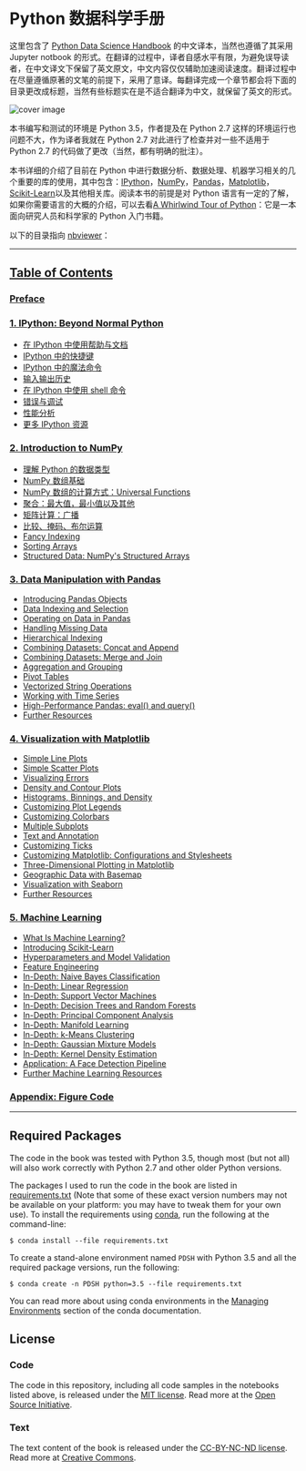 # Python 数据科学手册

这里包含了 [Python Data Science Handbook](http://shop.oreilly.com/product/0636920034919.do) 的中文译本，当然也遵循了其采用 Jupyter notbook 的形式。在翻译的过程中，译者自感水平有限，为避免误导读者，在中文译文下保留了英文原文，中文内容仅仅辅助加速阅读速度。翻译过程中在尽量遵循原著的文笔的前提下，采用了意译。每翻译完成一个章节都会将下面的目录更改成标题，当然有些标题实在是不适合翻译为中文，就保留了英文的形式。

![cover image](notebooks/figures/PDSH-cover.png)

本书编写和测试的环境是 Python 3.5，作者提及在 Python 2.7 这样的环境运行也问题不大，作为译者我就在 Python 2.7 对此进行了检查并对一些不适用于 Python 2.7 的代码做了更改（当然，都有明确的批注）。

本书详细的介绍了目前在 Python 中进行数据分析、数据处理、机器学习相关的几个重要的库的使用，其中包含：[IPython](http://ipython.org)，[NumPy](http://numpy.org)，[Pandas](http://pandas.pydata.org)，[Matplotlib](http://matplotlib.org)， [Scikit-Learn](http://scikit-learn.org)以及其他相关库。阅读本书的前提是对 Python 语言有一定的了解，如果你需要语言的大概的介绍，可以去看[A Whirlwind Tour of Python](https://github.com/jakevdp/WhirlwindTourOfPython)：它是一本面向研究人员和科学家的 Python 入门书籍。

以下的目录指向 [nbviewer](http://nbviewer.jupyter.org)：

---
## [Table of Contents](http://nbviewer.jupyter.org/github/aisensiy/PythonDataScienceHandbook-CN/blob/master/notebooks/Index.ipynb)

### [Preface](http://nbviewer.jupyter.org/github/aisensiy/PythonDataScienceHandbook-CN/blob/master/notebooks/00.00-Preface.ipynb)

### [1. IPython: Beyond Normal Python](http://nbviewer.jupyter.org/github/aisensiy/PythonDataScienceHandbook-CN/blob/master/notebooks/01.00-IPython-Beyond-Normal-Python.ipynb)
- [在 IPython 中使用帮助与文档](http://nbviewer.jupyter.org/github/aisensiy/PythonDataScienceHandbook-CN/blob/master/notebooks/01.01-Help-And-Documentation.ipynb)
- [IPython 中的快捷键](http://nbviewer.jupyter.org/github/aisensiy/PythonDataScienceHandbook-CN/blob/master/notebooks/01.02-Shell-Keyboard-Shortcuts.ipynb)
- [IPython 中的魔法命令](http://nbviewer.jupyter.org/github/aisensiy/PythonDataScienceHandbook-CN/blob/master/notebooks/01.03-Magic-Commands.ipynb)
- [输入输出历史](http://nbviewer.jupyter.org/github/aisensiy/PythonDataScienceHandbook-CN/blob/master/notebooks/01.04-Input-Output-History.ipynb)
- [在 IPython 中使用 shell 命令](http://nbviewer.jupyter.org/github/aisensiy/PythonDataScienceHandbook-CN/blob/master/notebooks/01.05-IPython-And-Shell-Commands.ipynb)
- [错误与调试](http://nbviewer.jupyter.org/github/aisensiy/PythonDataScienceHandbook-CN/blob/master/notebooks/01.06-Errors-and-Debugging.ipynb)
- [性能分析](http://nbviewer.jupyter.org/github/aisensiy/PythonDataScienceHandbook-CN/blob/master/notebooks/01.07-Timing-and-Profiling.ipynb)
- [更多 IPython 资源](http://nbviewer.jupyter.org/github/aisensiy/PythonDataScienceHandbook-CN/blob/master/notebooks/01.08-More-IPython-Resources.ipynb)

### [2. Introduction to NumPy](http://nbviewer.jupyter.org/github/aisensiy/PythonDataScienceHandbook-CN/blob/master/notebooks/02.00-Introduction-to-NumPy.ipynb)
- [理解 Python 的数据类型](http://nbviewer.jupyter.org/github/aisensiy/PythonDataScienceHandbook-CN/blob/master/notebooks/02.01-Understanding-Data-Types.ipynb)
- [NumPy 数组基础](http://nbviewer.jupyter.org/github/aisensiy/PythonDataScienceHandbook-CN/blob/master/notebooks/02.02-The-Basics-Of-NumPy-Arrays.ipynb)
- [NumPy 数组的计算方式：Universal Functions](http://nbviewer.jupyter.org/github/aisensiy/PythonDataScienceHandbook-CN/blob/master/notebooks/02.03-Computation-on-arrays-ufuncs.ipynb)
- [聚合：最大值，最小值以及其他](http://nbviewer.jupyter.org/github/aisensiy/PythonDataScienceHandbook-CN/blob/master/notebooks/02.04-Computation-on-arrays-aggregates.ipynb)
- [矩阵计算：广播](http://nbviewer.jupyter.org/github/aisensiy/PythonDataScienceHandbook-CN/blob/master/notebooks/02.05-Computation-on-arrays-broadcasting.ipynb)
- [比较、掩码、布尔运算](http://nbviewer.jupyter.org/github/aisensiy/PythonDataScienceHandbook-CN/blob/master/notebooks/02.06-Boolean-Arrays-and-Masks.ipynb)
- [Fancy Indexing](http://nbviewer.jupyter.org/github/aisensiy/PythonDataScienceHandbook-CN/blob/master/notebooks/02.07-Fancy-Indexing.ipynb)
- [Sorting Arrays](http://nbviewer.jupyter.org/github/aisensiy/PythonDataScienceHandbook-CN/blob/master/notebooks/02.08-Sorting.ipynb)
- [Structured Data: NumPy's Structured Arrays](http://nbviewer.jupyter.org/github/aisensiy/PythonDataScienceHandbook-CN/blob/master/notebooks/02.09-Structured-Data-NumPy.ipynb)

### [3. Data Manipulation with Pandas](http://nbviewer.jupyter.org/github/aisensiy/PythonDataScienceHandbook-CN/blob/master/notebooks/03.00-Introduction-to-Pandas.ipynb)
- [Introducing Pandas Objects](http://nbviewer.jupyter.org/github/aisensiy/PythonDataScienceHandbook-CN/blob/master/notebooks/03.01-Introducing-Pandas-Objects.ipynb)
- [Data Indexing and Selection](http://nbviewer.jupyter.org/github/aisensiy/PythonDataScienceHandbook-CN/blob/master/notebooks/03.02-Data-Indexing-and-Selection.ipynb)
- [Operating on Data in Pandas](http://nbviewer.jupyter.org/github/aisensiy/PythonDataScienceHandbook-CN/blob/master/notebooks/03.03-Operations-in-Pandas.ipynb)
- [Handling Missing Data](http://nbviewer.jupyter.org/github/aisensiy/PythonDataScienceHandbook-CN/blob/master/notebooks/03.04-Missing-Values.ipynb)
- [Hierarchical Indexing](http://nbviewer.jupyter.org/github/aisensiy/PythonDataScienceHandbook-CN/blob/master/notebooks/03.05-Hierarchical-Indexing.ipynb)
- [Combining Datasets: Concat and Append](http://nbviewer.jupyter.org/github/aisensiy/PythonDataScienceHandbook-CN/blob/master/notebooks/03.06-Concat-And-Append.ipynb)
- [Combining Datasets: Merge and Join](http://nbviewer.jupyter.org/github/aisensiy/PythonDataScienceHandbook-CN/blob/master/notebooks/03.07-Merge-and-Join.ipynb)
- [Aggregation and Grouping](http://nbviewer.jupyter.org/github/aisensiy/PythonDataScienceHandbook-CN/blob/master/notebooks/03.08-Aggregation-and-Grouping.ipynb)
- [Pivot Tables](http://nbviewer.jupyter.org/github/aisensiy/PythonDataScienceHandbook-CN/blob/master/notebooks/03.09-Pivot-Tables.ipynb)
- [Vectorized String Operations](http://nbviewer.jupyter.org/github/aisensiy/PythonDataScienceHandbook-CN/blob/master/notebooks/03.10-Working-With-Strings.ipynb)
- [Working with Time Series](http://nbviewer.jupyter.org/github/aisensiy/PythonDataScienceHandbook-CN/blob/master/notebooks/03.11-Working-with-Time-Series.ipynb)
- [High-Performance Pandas: eval() and query()](http://nbviewer.jupyter.org/github/aisensiy/PythonDataScienceHandbook-CN/blob/master/notebooks/03.12-Performance-Eval-and-Query.ipynb)
- [Further Resources](http://nbviewer.jupyter.org/github/aisensiy/PythonDataScienceHandbook-CN/blob/master/notebooks/03.13-Further-Resources.ipynb)

### [4. Visualization with Matplotlib](http://nbviewer.jupyter.org/github/aisensiy/PythonDataScienceHandbook-CN/blob/master/notebooks/04.00-Introduction-To-Matplotlib.ipynb)
- [Simple Line Plots](http://nbviewer.jupyter.org/github/aisensiy/PythonDataScienceHandbook-CN/blob/master/notebooks/04.01-Simple-Line-Plots.ipynb)
- [Simple Scatter Plots](http://nbviewer.jupyter.org/github/aisensiy/PythonDataScienceHandbook-CN/blob/master/notebooks/04.02-Simple-Scatter-Plots.ipynb)
- [Visualizing Errors](http://nbviewer.jupyter.org/github/aisensiy/PythonDataScienceHandbook-CN/blob/master/notebooks/04.03-Errorbars.ipynb)
- [Density and Contour Plots](http://nbviewer.jupyter.org/github/aisensiy/PythonDataScienceHandbook-CN/blob/master/notebooks/04.04-Density-and-Contour-Plots.ipynb)
- [Histograms, Binnings, and Density](http://nbviewer.jupyter.org/github/aisensiy/PythonDataScienceHandbook-CN/blob/master/notebooks/04.05-Histograms-and-Binnings.ipynb)
- [Customizing Plot Legends](http://nbviewer.jupyter.org/github/aisensiy/PythonDataScienceHandbook-CN/blob/master/notebooks/04.06-Customizing-Legends.ipynb)
- [Customizing Colorbars](http://nbviewer.jupyter.org/github/aisensiy/PythonDataScienceHandbook-CN/blob/master/notebooks/04.07-Customizing-Colorbars.ipynb)
- [Multiple Subplots](http://nbviewer.jupyter.org/github/aisensiy/PythonDataScienceHandbook-CN/blob/master/notebooks/04.08-Multiple-Subplots.ipynb)
- [Text and Annotation](http://nbviewer.jupyter.org/github/aisensiy/PythonDataScienceHandbook-CN/blob/master/notebooks/04.09-Text-and-Annotation.ipynb)
- [Customizing Ticks](http://nbviewer.jupyter.org/github/aisensiy/PythonDataScienceHandbook-CN/blob/master/notebooks/04.10-Customizing-Ticks.ipynb)
- [Customizing Matplotlib: Configurations and Stylesheets](http://nbviewer.jupyter.org/github/aisensiy/PythonDataScienceHandbook-CN/blob/master/notebooks/04.11-Settings-and-Stylesheets.ipynb)
- [Three-Dimensional Plotting in Matplotlib](http://nbviewer.jupyter.org/github/aisensiy/PythonDataScienceHandbook-CN/blob/master/notebooks/04.12-Three-Dimensional-Plotting.ipynb)
- [Geographic Data with Basemap](http://nbviewer.jupyter.org/github/aisensiy/PythonDataScienceHandbook-CN/blob/master/notebooks/04.13-Geographic-Data-With-Basemap.ipynb)
- [Visualization with Seaborn](http://nbviewer.jupyter.org/github/aisensiy/PythonDataScienceHandbook-CN/blob/master/notebooks/04.14-Visualization-With-Seaborn.ipynb)
- [Further Resources](http://nbviewer.jupyter.org/github/aisensiy/PythonDataScienceHandbook-CN/blob/master/notebooks/04.15-Further-Resources.ipynb)

### [5. Machine Learning](http://nbviewer.jupyter.org/github/aisensiy/PythonDataScienceHandbook-CN/blob/master/notebooks/05.00-Machine-Learning.ipynb)
- [What Is Machine Learning?](http://nbviewer.jupyter.org/github/aisensiy/PythonDataScienceHandbook-CN/blob/master/notebooks/05.01-What-Is-Machine-Learning.ipynb)
- [Introducing Scikit-Learn](http://nbviewer.jupyter.org/github/aisensiy/PythonDataScienceHandbook-CN/blob/master/notebooks/05.02-Introducing-Scikit-Learn.ipynb)
- [Hyperparameters and Model Validation](http://nbviewer.jupyter.org/github/aisensiy/PythonDataScienceHandbook-CN/blob/master/notebooks/05.03-Hyperparameters-and-Model-Validation.ipynb)
- [Feature Engineering](http://nbviewer.jupyter.org/github/aisensiy/PythonDataScienceHandbook-CN/blob/master/notebooks/05.04-Feature-Engineering.ipynb)
- [In-Depth: Naive Bayes Classification](http://nbviewer.jupyter.org/github/aisensiy/PythonDataScienceHandbook-CN/blob/master/notebooks/05.05-Naive-Bayes.ipynb)
- [In-Depth: Linear Regression](http://nbviewer.jupyter.org/github/aisensiy/PythonDataScienceHandbook-CN/blob/master/notebooks/05.06-Linear-Regression.ipynb)
- [In-Depth: Support Vector Machines](http://nbviewer.jupyter.org/github/aisensiy/PythonDataScienceHandbook-CN/blob/master/notebooks/05.07-Support-Vector-Machines.ipynb)
- [In-Depth: Decision Trees and Random Forests](http://nbviewer.jupyter.org/github/aisensiy/PythonDataScienceHandbook-CN/blob/master/notebooks/05.08-Random-Forests.ipynb)
- [In-Depth: Principal Component Analysis](http://nbviewer.jupyter.org/github/aisensiy/PythonDataScienceHandbook-CN/blob/master/notebooks/05.09-Principal-Component-Analysis.ipynb)
- [In-Depth: Manifold Learning](http://nbviewer.jupyter.org/github/aisensiy/PythonDataScienceHandbook-CN/blob/master/notebooks/05.10-Manifold-Learning.ipynb)
- [In-Depth: k-Means Clustering](http://nbviewer.jupyter.org/github/aisensiy/PythonDataScienceHandbook-CN/blob/master/notebooks/05.11-K-Means.ipynb)
- [In-Depth: Gaussian Mixture Models](http://nbviewer.jupyter.org/github/aisensiy/PythonDataScienceHandbook-CN/blob/master/notebooks/05.12-Gaussian-Mixtures.ipynb)
- [In-Depth: Kernel Density Estimation](http://nbviewer.jupyter.org/github/aisensiy/PythonDataScienceHandbook-CN/blob/master/notebooks/05.13-Kernel-Density-Estimation.ipynb)
- [Application: A Face Detection Pipeline](http://nbviewer.jupyter.org/github/aisensiy/PythonDataScienceHandbook-CN/blob/master/notebooks/05.14-Image-Features.ipynb)
- [Further Machine Learning Resources](http://nbviewer.jupyter.org/github/aisensiy/PythonDataScienceHandbook-CN/blob/master/notebooks/05.15-Learning-More.ipynb)

### [Appendix: Figure Code](http://nbviewer.jupyter.org/github/aisensiy/PythonDataScienceHandbook-CN/blob/master/notebooks/06.00-Figure-Code.ipynb)

---

## Required Packages

The code in the book was tested with Python 3.5, though most (but not all) will also work correctly with Python 2.7 and other older Python versions.

The packages I used to run the code in the book are listed in [requirements.txt](requirements.txt) (Note that some of these exact version numbers may not be available on your platform: you may have to tweak them for your own use).
To install the requirements using [conda](http://conda.pydata.org), run the following at the command-line:

```
$ conda install --file requirements.txt
```

To create a stand-alone environment named ``PDSH`` with Python 3.5 and all the required package versions, run the following:

```
$ conda create -n PDSH python=3.5 --file requirements.txt
```

You can read more about using conda environments in the [Managing Environments](http://conda.pydata.org/docs/using/envs.html) section of the conda documentation.


## License

### Code
The code in this repository, including all code samples in the notebooks listed above, is released under the [MIT license](LICENSE-CODE). Read more at the [Open Source Initiative](https://opensource.org/licenses/MIT).

### Text
The text content of the book is released under the [CC-BY-NC-ND license](LICENSE-TEXT). Read more at [Creative Commons](https://creativecommons.org/licenses/by-nc-nd/3.0/us/legalcode).
